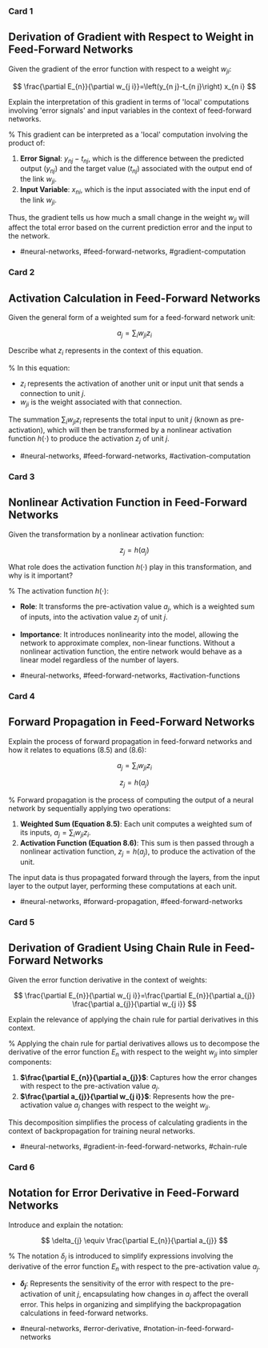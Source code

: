 ### Card 1
## Derivation of Gradient with Respect to Weight in Feed-Forward Networks

Given the gradient of the error function with respect to a weight $w_{j i}$:

$$
\frac{\partial E_{n}}{\partial w_{j i}}=\left(y_{n j}-t_{n j}\right) x_{n i}
$$

Explain the interpretation of this gradient in terms of 'local' computations involving 'error signals' and input variables in the context of feed-forward networks.

%
This gradient can be interpreted as a 'local' computation involving the product of:

1. **Error Signal**: $y_{n j}-t_{n j}$, which is the difference between the predicted output ($y_{n j}$) and the target value ($t_{n j}$) associated with the output end of the link $w_{j i}$.
2. **Input Variable**: $x_{n i}$, which is the input associated with the input end of the link $w_{j i}$.

Thus, the gradient tells us how much a small change in the weight $w_{j i}$ will affect the total error based on the current prediction error and the input to the network.

- #neural-networks, #feed-forward-networks, #gradient-computation

### Card 2
## Activation Calculation in Feed-Forward Networks

Given the general form of a weighted sum for a feed-forward network unit:

$$
a_{j}=\sum_{i} w_{j i} z_{i}
$$

Describe what $z_{i}$ represents in the context of this equation.

%
In this equation:

- $z_{i}$ represents the activation of another unit or input unit that sends a connection to unit $j$.
- $w_{j i}$ is the weight associated with that connection.

The summation $\sum_{i} w_{j i} z_{i}$ represents the total input to unit $j$ (known as pre-activation), which will then be transformed by a nonlinear activation function $h(\cdot)$ to produce the activation $z_{j}$ of unit $j$.

- #neural-networks, #feed-forward-networks, #activation-computation

### Card 3
## Nonlinear Activation Function in Feed-Forward Networks

Given the transformation by a nonlinear activation function:

$$
z_{j}=h\left(a_{j}\right)
$$

What role does the activation function $h(\cdot)$ play in this transformation, and why is it important?

%
The activation function $h(\cdot)$:

- **Role**: It transforms the pre-activation value $a_{j}$, which is a weighted sum of inputs, into the activation value $z_{j}$ of unit $j$.
- **Importance**: It introduces nonlinearity into the model, allowing the network to approximate complex, non-linear functions. Without a nonlinear activation function, the entire network would behave as a linear model regardless of the number of layers.

- #neural-networks, #feed-forward-networks, #activation-functions

### Card 4
## Forward Propagation in Feed-Forward Networks

Explain the process of forward propagation in feed-forward networks and how it relates to equations (8.5) and (8.6):

$$
a_{j}=\sum_{i} w_{j i} z_{i}
$$

$$
z_{j}=h\left(a_{j}\right)
$$

%
Forward propagation is the process of computing the output of a neural network by sequentially applying two operations:

1. **Weighted Sum (Equation 8.5)**: Each unit computes a weighted sum of its inputs, $a_{j}=\sum_{i} w_{j i} z_{i}$.
2. **Activation Function (Equation 8.6)**: This sum is then passed through a nonlinear activation function, $z_{j}=h\left(a_{j}\right)$, to produce the activation of the unit.

The input data is thus propagated forward through the layers, from the input layer to the output layer, performing these computations at each unit.

- #neural-networks, #forward-propagation, #feed-forward-networks

### Card 5
## Derivation of Gradient Using Chain Rule in Feed-Forward Networks

Given the error function derivative in the context of weights:

$$
\frac{\partial E_{n}}{\partial w_{j i}}=\frac{\partial E_{n}}{\partial a_{j}} \frac{\partial a_{j}}{\partial w_{j i}}
$$

Explain the relevance of applying the chain rule for partial derivatives in this context.

%
Applying the chain rule for partial derivatives allows us to decompose the derivative of the error function $E_{n}$ with respect to the weight $w_{j i}$ into simpler components:

1. **$\frac{\partial E_{n}}{\partial a_{j}}$**: Captures how the error changes with respect to the pre-activation value $a_{j}$.
2. **$\frac{\partial a_{j}}{\partial w_{j i}}$**: Represents how the pre-activation value $a_{j}$ changes with respect to the weight $w_{j i}$.

This decomposition simplifies the process of calculating gradients in the context of backpropagation for training neural networks.

- #neural-networks, #gradient-in-feed-forward-networks, #chain-rule

### Card 6
## Notation for Error Derivative in Feed-Forward Networks

Introduce and explain the notation:

$$
\delta_{j} \equiv \frac{\partial E_{n}}{\partial a_{j}}
$$

%
The notation $\delta_{j}$ is introduced to simplify expressions involving the derivative of the error function $E_{n}$ with respect to the pre-activation value $a_{j}$. 

- **$\delta_{j}$**: Represents the sensitivity of the error with respect to the pre-activation of unit $j$, encapsulating how changes in $a_{j}$ affect the overall error. This helps in organizing and simplifying the backpropagation calculations in feed-forward networks.

- #neural-networks, #error-derivative, #notation-in-feed-forward-networks